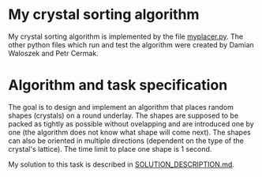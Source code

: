 # My crystal sorting algorithm

My crystal sorting algorithm is implemented by the file [myplacer.py](./myplacer.py). The other python files which run and test the algorithm were created by Damian Waloszek and Petr Cermak.

# Algorithm and task specification

The goal is to design and implement an algorithm that places random shapes (crystals) on a round underlay. The shapes are supposed to be packed as tightly as possible without ovelapping and are introduced one by one (the algorithm does not know what shape will come next). The shapes can also be oriented in multiple directions (dependent on the type of the crystal's lattice). The time limit to place one shape is 1 second. 


My solution to this task is described in [SOLUTION_DESCRIPTION.md](./SOLUTION_DESCRIPTION.md).
